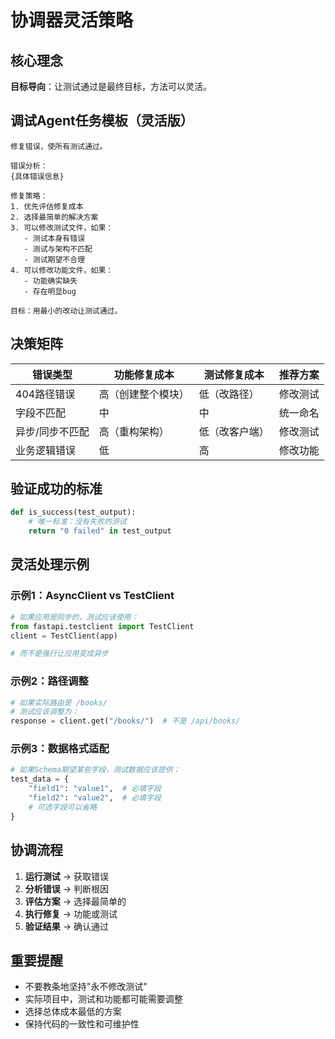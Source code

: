 # 协调器灵活策略

## 核心理念
**目标导向**：让测试通过是最终目标，方法可以灵活。

## 调试Agent任务模板（灵活版）

```
修复错误，使所有测试通过。

错误分析：
{具体错误信息}

修复策略：
1. 优先评估修复成本
2. 选择最简单的解决方案
3. 可以修改测试文件，如果：
   - 测试本身有错误
   - 测试与架构不匹配
   - 测试期望不合理
4. 可以修改功能文件，如果：
   - 功能确实缺失
   - 存在明显bug

目标：用最小的改动让测试通过。
```

## 决策矩阵

| 错误类型 | 功能修复成本 | 测试修复成本 | 推荐方案 |
|---------|------------|------------|---------|
| 404路径错误 | 高（创建整个模块）| 低（改路径）| 修改测试 |
| 字段不匹配 | 中 | 中 | 统一命名 |
| 异步/同步不匹配 | 高（重构架构）| 低（改客户端）| 修改测试 |
| 业务逻辑错误 | 低 | 高 | 修改功能 |

## 验证成功的标准

```python
def is_success(test_output):
    # 唯一标准：没有失败的测试
    return "0 failed" in test_output
```

## 灵活处理示例

### 示例1：AsyncClient vs TestClient
```python
# 如果应用是同步的，测试应该使用：
from fastapi.testclient import TestClient
client = TestClient(app)

# 而不是强行让应用变成异步
```

### 示例2：路径调整
```python
# 如果实际路由是 /books/
# 测试应该调整为：
response = client.get("/books/")  # 不是 /api/books/
```

### 示例3：数据格式适配
```python
# 如果Schema期望某些字段，测试数据应该提供：
test_data = {
    "field1": "value1",  # 必填字段
    "field2": "value2",  # 必填字段
    # 可选字段可以省略
}
```

## 协调流程

1. **运行测试** → 获取错误
2. **分析错误** → 判断根因
3. **评估方案** → 选择最简单的
4. **执行修复** → 功能或测试
5. **验证结果** → 确认通过

## 重要提醒

- 不要教条地坚持"永不修改测试"
- 实际项目中，测试和功能都可能需要调整
- 选择总体成本最低的方案
- 保持代码的一致性和可维护性